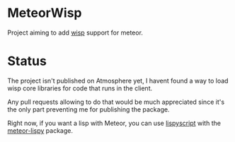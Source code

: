 # MeteorWisp

Project aiming to add [wisp](https://github.com/Gozala/wisp) support for meteor.

# Status
The project isn't published on Atmosphere yet, I havent found a way 
to load wisp core libraries for code that runs in the client.

Any pull requests allowing to do that would be much appreciated since it's 
the only part preventing me for publishing the package.

Right now, if you want a lisp with Meteor, you can use [lispyscript](http://lispyscript.com) with the [meteor-lispy](https://github.com/JeremS/meteor-lispy) package.
